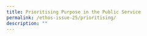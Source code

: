 ```yaml
---
title: Prioritising Purpose in the Public Service
permalink: /ethos-issue-25/prioritising/
description: ""
---
```

